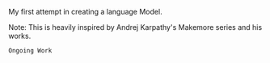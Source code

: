 My first attempt in creating a language Model.

Note: This is heavily inspired by Andrej Karpathy's Makemore series and his works.

```Ongoing Work```


